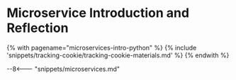 # Microservice Introduction and Reflection

<!-- TrackingCookie-->
{% with pagename="microservices-intro-python" %}
  {% include 'snippets/tracking-cookie/tracking-cookie-materials.md' %}
{% endwith %}

--8<--- "snippets/microservices.md"
